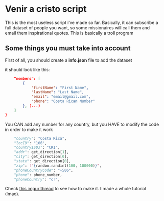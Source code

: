 # Venir a cristo script
This is the most useless script i've made so far. Basically, it can subscribe
a full dataset of people you want, so some missionaires will call them and email them inspirational quotes. This is basically a troll program

## Some things you must take into account
First of all, you should create a **info.json** file to add the dataset 

it should look like this:

```json
    "members": [
        {
            "firstName": "First Name",
            "lastName": "Last Name",
            "email": "email@gmail.com",
            "phone": "Costa Rican Number"
        }, (...)
    ]
}
```
You CAN add any number for any country, but you HAVE to modify the code 
in order to make it work 
```py 
    "country": "Costa Rica",
    "locID": "106",
    "countryISO3": "CRI",
    "addr": get_direction[1],
    "city": get_direction[0],
    "state": get_direction[0],
    "zip": f"{random.randint(100, 100000)}",
    "phoneCountryCode": "+506",
    "phone": phone_number,
    "phoneCountry": "cr",
```
Check [this imgur thread](https://imgur.com/a/mExbtvE) to see how to make it. I made a whole tutorial (lmao).